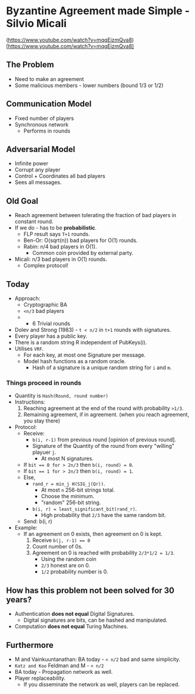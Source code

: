 # Byzantine Agreement made Simple - Silvio Micali

(https://www.youtube.com/watch?v=mqqEjzmQva8)[https://www.youtube.com/watch?v=mqqEjzmQva8]

## The Problem

* Need to make an agreement
* Some malicious members - lower numbers (bound 1/3 or 1/2)

## Communication Model

* Fixed number of players
* Synchronous network
    * Performs in rounds

## Adversarial Model

* Infinite power
* Corrupt any player
* Control + Coordinates all bad players
* Sees all messages.

## Old Goal

* Reach agreement between tolerating the fraction of bad players in constant round.
* If we do - has to be **probabilistic**.
    * FLP result says ``T+1`` rounds.
    * Ben-Or: O(sqrt(n)) bad players for O(1) rounds.
    * Rabin: n/4 bad players in O(1).
        * Common coin provided by external party.
* Micali: n/3 bad players in O(1) rounds.
    * Complex protocol!

## Today

* Approach:
    * Cryptographic BA
    * ``<n/3`` bad players
    * * 6 Trivial rounds
* Dolev and Strong (1983) - ``t < n/2`` in ``t+1`` rounds with signatures.
* Every player has a public key.
* There is a random string R independent of PubKeys(i).
* Utilises ``VRF``.
    * For each key, at most one Signature per message.
    * Model hash functions as a random oracle.
        * Hash of a signature is a unique random string for ``i`` and ``m``.

### Things proceed in rounds

* Quantity is ``Hash(Round, round number)``
* Instructions:
    1. Reaching agreement at the end of the round with probability ``>1/3``.
    2. Remaining agreement, if in agreement. (when you reach agreement, you stay there)
* Protocol:
    * Receive: 
        * ``b(i, r-1)`` from previous round [opinion of previous round].
        * Signature of the Quantity of the round from every "willing" playuer `j`.
            * At most N signatures.
    * If ``bit == 0 for > 2n/3`` then ``b(i, round) = 0``.
    * If ``bit == 1 for > 2n/3`` then ``b(i, round) = 1``.
    * Else,
        * ``rand_r = min_j H(SIG_j(Qr))``.
            * At most `n` 256-bit strings total.
            * Choose the minimum.
            * "random" 256-bit string.
        * ``b(i, r) = least_significant_bit(rand_r)``.
            * High probability that ``2/3`` have the same random bit.
    * Send: b(i, r)
* Example:
    * If an agreement on 0 exists, then agreement on 0 is kept.
        1. Receive ``b(j, r-1) == 0``
        2. Count number of 0s.
        3. Agreement on 0 is reached with probability ``2/3*1/2 = 1/3``.
            * Using the random coin
            * ``2/3`` honest are on 0.
            * ``1/2`` probability number is 0.

## How has this problem not been solved for 30 years?

* Authentication **does not equal** Digital Signatures.
    * Digital signatures are bits, can be hashed and manipulated.
* Computation **does not equal** Turing Machines.

## Furthermore

* M and Vainkuuntanathan: BA today - ``< n/2`` bad and same simplicity.
* ``Katz and Koo`` Feldman and M - ``< n/2``
* BA today - Propagation network as well.
* Player replaceability.
    * If you disseminate the network as well, players can be replaced.
